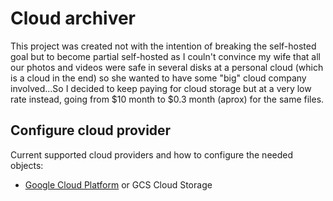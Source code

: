 # Cloud archiver

This project was created not with the intention of breaking the self-hosted goal but to become partial self-hosted as I couln't convince my wife that all our photos and videos were safe in several disks at a personal cloud (which is a cloud in the end) so she wanted to have some "big" cloud company involved...So I decided to keep paying for cloud storage but at a very low rate instead, going from $10 month to $0.3 month (aprox) for the same files.

## Configure cloud provider

Current supported cloud providers and how to configure the needed objects:

- [Google Cloud Platform](./gcp/GCP-README.MD) or GCS Cloud Storage